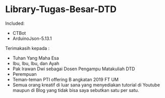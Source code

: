 # Library-Tugas-Besar-DTD

Included:
- CTBot
- ArduinoJson-5.13.1

Terimakasih kepada :
- Tuhan Yang Maha Esa
- Ibu, Ibu, Ibu, dan Ayah
- Pak Irawan Dwi sebagai Dosen Pengampu Matakuliah DTD
- Perempuan
- Teman-teman PTI offering B angkatan 2019 FT UM
- Semua orang kreatif di luar sana yang menyediakan tutorial di Youtube maupun di Blog yang tidak bisa saya sebutkan satu per satu.
